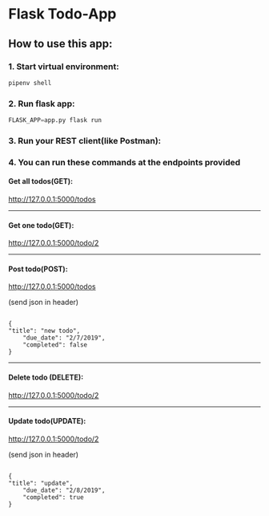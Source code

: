 # Flask Todo-App

## How to use this app:


### 1. Start virtual environment:

```python
pipenv shell
```

### 2. Run flask app:
```python
FLASK_APP=app.py flask run
```

### 3. Run your REST client(like Postman):

### 4. You can run these commands at the endpoints provided

#### Get all todos(GET):

http://127.0.0.1:5000/todos

---
#### Get one todo(GET):

http://127.0.0.1:5000/todo/2

---
#### Post todo(POST):

http://127.0.0.1:5000/todos

(send json in header)

```

{
"title": "new todo",
    "due_date": "2/7/2019",
    "completed": false
}

```

---
#### Delete todo (DELETE):

http://127.0.0.1:5000/todo/2

---
#### Update todo(UPDATE):

http://127.0.0.1:5000/todo/2

(send json in header)

```

{
"title": "update",
    "due_date": "2/8/2019",
    "completed": true
}

```
